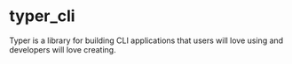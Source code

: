 # typer_cli
Typer is a library for building CLI applications that users will love using and developers will love creating.
